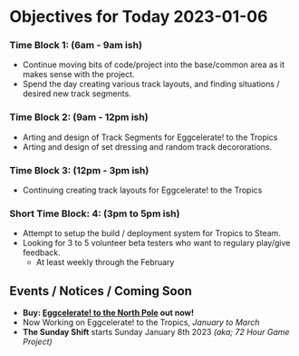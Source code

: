 # Objectives for Today 2023-01-06

### Time Block 1: (6am - 9am ish)
- Continue moving bits of code/project into the base/common area as it makes sense with the project.
- Spend the day creating various track layouts, and finding situations / desired new track segments.

### Time Block 2: (9am - 12pm ish)
- Arting and design of Track Segments for Eggcelerate! to the Tropics
- Arting and design of set dressing and random track decororations.

### Time Block 3: (12pm - 3pm ish)
- Continuing creating track layouts for Eggcelerate! to the Tropics

### Short Time Block: 4: (3pm to 5pm ish)
- Attempt to setup the build / deployment system for Tropics to Steam.
- Looking for 3 to 5 volunteer beta testers who want to regulary play/give feedback.
  - At least weekly through the February

## Events / Notices / Coming Soon

- **Buy: [Eggcelerate! to the North Pole](https://store.steampowered.com/app/2216320/Eggcelerate_to_the_North_Pole/) out now!**
- Now Working on Eggcelerate! to the Tropics, _January to March_
- **The Sunday Shift** starts Sunday January 8th 2023 _(aka; 72 Hour Game Project)_

